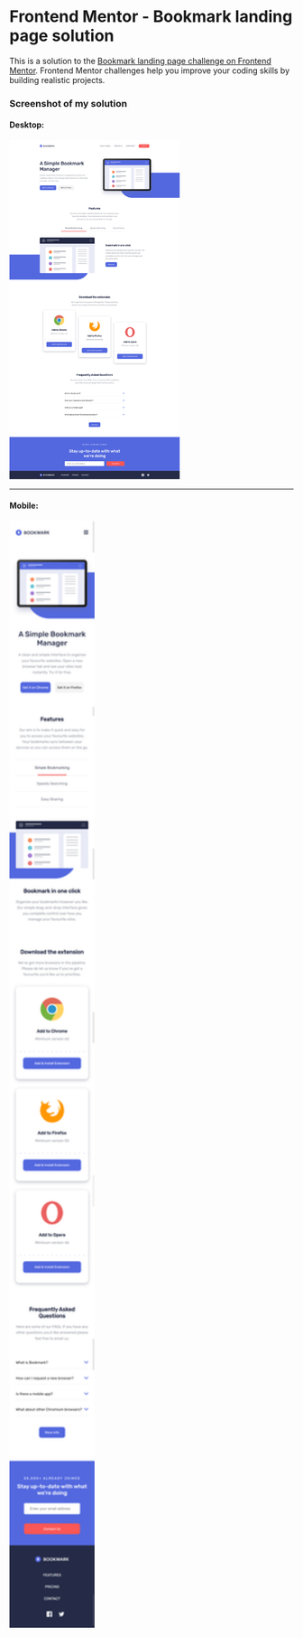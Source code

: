 # Frontend Mentor - Bookmark landing page solution

This is a solution to the [Bookmark landing page challenge on Frontend Mentor](https://www.frontendmentor.io/challenges/bookmark-landing-page-5d0b588a9edda32581d29158). Frontend Mentor challenges help you improve your coding skills by building realistic projects. 


### Screenshot of my solution

#### Desktop:

<img src="assets/screenshots/desktop.png" width="60%">

--------

#### Mobile: 

<img src="assets/screenshots/mobile.png" width="30%">
